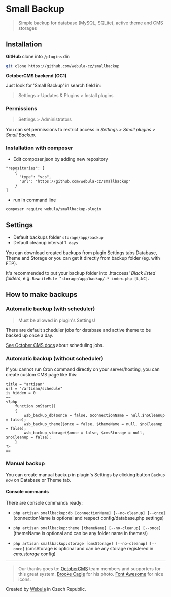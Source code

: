 # Small Backup
> Simple backup for database (MySQL, SQLite), active theme and CMS storages


## Installation

**GitHub** clone into `/plugins` dir:

```sh
git clone https://github.com/webula-cz/smallbackup
```

**OctoberCMS backend (OC1)**

Just look for 'Small Backup' in search field in:
> Settings > Updates & Plugins > Install plugins

### Permissions

> Settings > Administrators

You can set permissions to restrict access in *Settings > Small plugins > Small Backup*.


### Installation with composer

* Edit composer.json by adding new repository
```
"repositories": [
    {
      "type": "vcs",
      "url": "https://github.com/webula-cz/smallbackup"
    }
]
```
* run in command line
```sh
composer require webula/smallbackup-plugin
```


## Settings

* Default backups folder `storage/app/backup`
* Default cleanup interval `7 days`

You can download created backups from plugin Settings tabs Database, Theme and Storage or you can get it directly from backup folder (eg. with FTP).

It's recommended to put your backup folder into .htaccess' *Black listed folders*, e.g. `RewriteRule ^storage/app/backup/.* index.php [L,NC]`.


## How to make backups

### Automatic backup (with scheduler)

>Must be allowed in plugin's Settings!

There are default scheduler jobs for database and active theme to be backed up once a day.

[See October CMS docs](https://docs.octobercms.com/1.x/setup/installation.html#review-configuration) about scheduling jobs.

### Automatic backup (without scheduler)

If you cannot run Cron command directly on your server/hosting, you can create custom CMS page like this:

```
title = "artisan"
url = "/artisan/schedule"
is_hidden = 0
==
<?php
    function onStart()
    {
        wsb_backup_db($once = false, $connectionName = null,$noCleanup = false);
        wsb_backup_theme($once = false, $themeName = null, $noCleanup = false);
        wsb_backup_storage($once = false, $cmsStorage = null, $noCleanup = false);
    }
?>
==
```


### Manual backup

You can create manual backup in plugin's Settings by clicking button `Backup now` on Database or Theme tab.

#### Console commands

There are console commands ready:

* `php artisan smallbackup:db [connectionName] [--no-cleanup] [--once]` (connectionName is optional and respect config/database.php settings)

* `php artisan smallbackup:theme [themeName] [--no-cleanup] [--once]` (themeName is optional and can be any folder name in themes/)

* `php artisan smallbackup:storage [cmsStorage] [--no-cleanup] [--once]` (cmsStorage is optional and can be any storage registered in *cms.storage* config)


----
> Our thanks goes to:
> [OctoberCMS](http://www.octobercms.com) team members and supporters for this great system.
> [Brooke Cagle](https://unsplash.com/@benjaminlehman) for his photo.
> [Font Awesome](http://fontawesome.io/icons/) for nice icons.

Created by [Webula](https://www.webula.cz) in Czech Republic.
